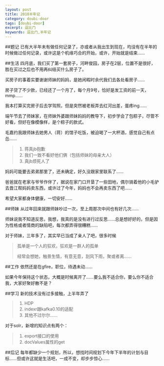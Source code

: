 ```yaml
---
layout: post
title: 2018半年记
category: doubi-door
tags: [doubi-door]
excerpt: 逗比门
keywords: 逗比门,半年记
---
```


##题记
已有大半年未有做任何记录了，亦或者从我出生到现在，均没有在半年的时候做过任何记录，或许这是个机缘巧合的开始，或许，开始就是结束……

##生活
四月底，我们买了第一套房子，河畔俊园，房子在2层，位置不是很好，胜在买过之后也不用再纠结买什么房子了。

买房子的事着实要谢谢师妹的妈妈，是她闲暇时余代我们去各处看房子……

房子贷了不少款，已经还了一个月了，每个月9号，恰好是发工资的前一天，mmp……

我本打算买完房子后去学驾照，但是突然被老板弄去红河出差，蛋疼ing……


端午节去了师妹家，在师妹外婆跟师妹妈妈的教导下，初步学会了包粽子，尽管不好看，但好在像模像样，是个粽子的款式。

毛嘉约我跟师妹去她男人（蒋）的馆子吃饭，被迫喝了一大杯酒，感觉自己有点怂……
>1. 蒋真jb抱歉
>2. 我们一致不看好他们俩（包括师妹的母亲大人）
>3. 真jb烦死人了

妈妈可能要去弟弟那里了，还未确定，好久没跟家里联系了……

爸爸就在老家与爷爷作伴了，据说在家门口开垦了一些田地，偶尔骑着他的小毛驴去晋江帮妈妈卖东西，或许过了今年，妈妈也不会再卖东西了吧……

希望大家都身体健康，一切安好……

##师妹
从过年回来就跟师妹吵过一次，至上周那次中间也有好几次……

师妹说我不知道反思，我想，我真的是没有进行过反思……总是想好好的，但是因为性格或者情商的缺陷吧，每次都弄得很糟糕……

对于师妹，三年多了，其实早已当成了亲人了吧，很多时候
> 孤单是一个人的狂欢，狂欢是一群人的孤单
> 
> 经常会想她，触景生情，有意无意，刮风下雨，聚或者离……


##工作
依然还是在gfire，职位，待遇未动……

如果今年保持这个状态，大概是时候离开了……要么我不适合你，要么你不适合我，大家好聚好散不是？

##学习
新的技术没有过多接触，上半年弄了
>1. HDP
>2. indexr跟kafka0.10的适配
>3. 其他不过尔尔……

对于solr，新增的知识点有两个：
>1. export接口的使用
>2. docValues属性的get


##后记
每年都缺少一个规划，所以，想找时间规划下今年下半年的计划与目标……但或许这就是生活吧，一成不变，却步步惊心……
